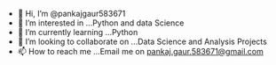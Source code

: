 - 👋 Hi, I’m @pankajgaur583671
- 👀 I’m interested in ...Python and data Science
- 🌱 I’m currently learning ...Python   
- 💞️ I’m looking to collaborate on ...Data Science and Analysis Projects
- 📫 How to reach me ...Email me on pankaj.gaur.583671@gmail.com

<!---
pankajgaur583671/pankajgaur583671 is a ✨ special ✨ repository because its `README.md` (this file) appears on your GitHub profile.
You can click the Preview link to take a look at your changes.
--->
